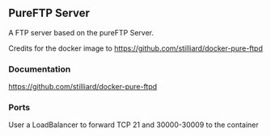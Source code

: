 ## PureFTP Server

A FTP server based on the pureFTP Server.

Credits for the docker image to https://github.com/stilliard/docker-pure-ftpd

### Documentation
https://github.com/stilliard/docker-pure-ftpd

### Ports
User a LoadBalancer to forward TCP 21 and 30000-30009 to the container
